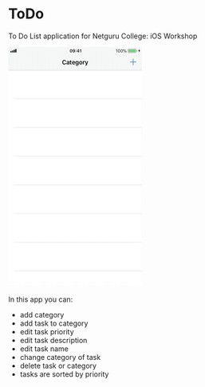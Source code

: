 # ToDo
To Do List application for Netguru College: iOS Workshop

![](app.gif)

In this app you can:
* add category
* add task to category
* edit task priority
* edit task description
* edit task name
* change category of task
* delete task or category
* tasks are sorted by priority
